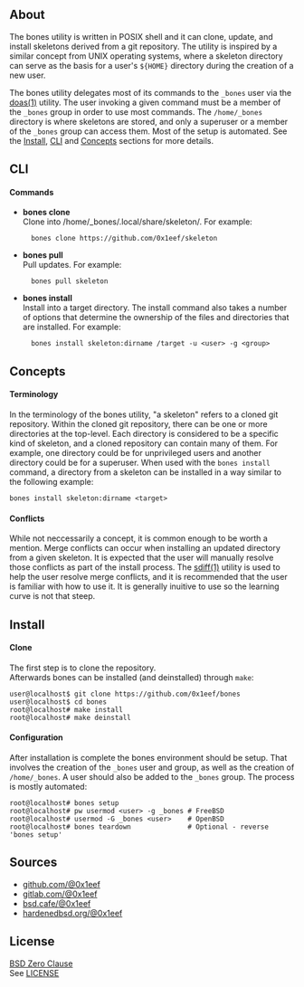 ## About

The bones utility is written in POSIX shell and it can clone,
update, and install skeletons derived from a git repository.
The utility is inspired by a similar concept from UNIX operating
systems, where a skeleton directory can serve as the basis for
a user's `${HOME}` directory during the creation of a new user.

The bones utility delegates most of its commands to the `_bones`
user via the
[doas(1)](https://man.openbsd.org/doas)
utility. The user invoking a given command must be a member of
the `_bones` group in order to use most commands. The `/home/_bones`
directory is where skeletons are stored, and only a superuser
or a member of the `_bones` group can access them. Most of the 
setup is automated. See the [Install](#install), [CLI](#cli) 
and [Concepts](#concepts) sections for more details.

## CLI

#### Commands

* **bones clone** <br>
Clone into /home/_bones/.local/share/skeleton/. For example:

        bones clone https://github.com/0x1eef/skeleton

* **bones pull** <br>
Pull updates. For example:

        bones pull skeleton

* **bones install** <br>
Install into a target directory. The install command also takes
a number of options that determine the ownership of the files
and directories that are installed. For example:

        bones install skeleton:dirname /target -u <user> -g <group>

## Concepts

#### Terminology

In the terminology of the bones utility, "a skeleton" refers
to a cloned git repository. Within the cloned git repository,
there can be one or more directories at the top-level.
Each directory is considered to be a specific kind of skeleton,
and a cloned repository can contain many of them. For example,
one directory could be for unprivileged users and another directory
could be for a superuser. When used with the `bones install`
command, a directory from a skeleton can be installed in a way
similar to the following example:

    bones install skeleton:dirname <target>

#### Conflicts

While not neccessarily a concept, it is common enough to be worth
a mention. Merge conflicts can occur when installing an updated
directory from a given skeleton. It is expected that the user
will manually resolve those conflicts as part of the install
process. The
[sdiff(1)](https://man.freebsd.org/cgi/man.cgi?sdiff)
utility is used to help the user resolve merge conflicts, and
it is recommended that the user is familiar with how to use it.
It is generally inuitive to use so the learning curve is not that
steep.

## Install

#### Clone

The first step is to clone the repository. <br>
Afterwards bones can be installed (and deinstalled) through `make`:

    user@localhost$ git clone https://github.com/0x1eef/bones
    user@localhost$ cd bones
    root@localhost# make install
    root@localhost# make deinstall

#### Configuration

After installation is complete the bones environment should be setup.
That involves the creation of the `_bones` user and group, as well as
the creation of `/home/_bones`. A user should also be added to the
`_bones` group. The process is mostly automated:

    root@localhost# bones setup
    root@localhost# pw usermod <user> -g _bones # FreeBSD
    root@localhost# usermod -G _bones <user>    # OpenBSD
    root@localhost# bones teardown              # Optional - reverse 'bones setup'

## Sources

* [github.com/@0x1eef](https://github.com/0x1eef/bones)
* [gitlab.com/@0x1eef](https://gitlab.com/0x1eef/bones)
* [bsd.cafe/@0x1eef](https://brew.bsd.cafe/0x1eef/bones)
* [hardenedbsd.org/@0x1eef](https://git.hardenedbsd.org/0x1eef/bones)

## License

[BSD Zero Clause](https://choosealicense.com/licenses/0bsd/) <br>
See [LICENSE](./share/bones/LICENSE)
